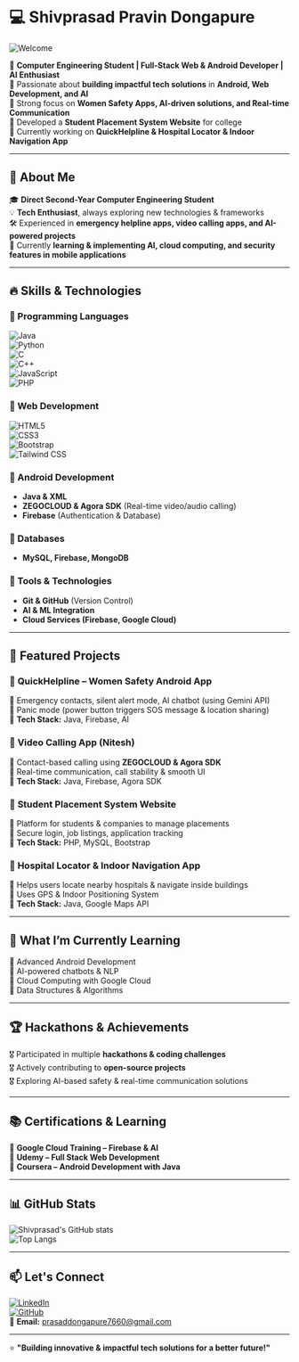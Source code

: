 # 💻 Shivprasad Pravin Dongapure  

![Welcome](https://media.giphy.com/media/hvRJCLFzcasrR4ia7z/giphy.gif)  

🚀 **Computer Engineering Student | Full-Stack Web & Android Developer | AI Enthusiast**  
🔹 Passionate about **building impactful tech solutions** in **Android, Web Development, and AI**  
🔹 Strong focus on **Women Safety Apps, AI-driven solutions, and Real-time Communication**  
🔹 Developed a **Student Placement System Website** for college  
🔹 Currently working on **QuickHelpline & Hospital Locator & Indoor Navigation App**  

---

## 🚀 About Me  
🎓 **Direct Second-Year Computer Engineering Student**  
💡 **Tech Enthusiast**, always exploring new technologies & frameworks  
🛠️ Experienced in **emergency helpline apps, video calling apps, and AI-powered projects**  
📌 Currently **learning & implementing AI, cloud computing, and security features in mobile applications**  

---

## 🔥 Skills & Technologies  
### **📌 Programming Languages**  
![Java](https://img.shields.io/badge/Java-ED8B00?style=for-the-badge&logo=java&logoColor=white)  
![Python](https://img.shields.io/badge/Python-3776AB?style=for-the-badge&logo=python&logoColor=white)  
![C](https://img.shields.io/badge/C-00599C?style=for-the-badge&logo=c&logoColor=white)  
![C++](https://img.shields.io/badge/C++-00599C?style=for-the-badge&logo=c%2B%2B&logoColor=white)  
![JavaScript](https://img.shields.io/badge/JavaScript-F7DF1E?style=for-the-badge&logo=javascript&logoColor=black)  
![PHP](https://img.shields.io/badge/PHP-777BB4?style=for-the-badge&logo=php&logoColor=white)  

### **📌 Web Development**  
![HTML5](https://img.shields.io/badge/HTML5-E34F26?style=for-the-badge&logo=html5&logoColor=white)  
![CSS3](https://img.shields.io/badge/CSS3-1572B6?style=for-the-badge&logo=css3&logoColor=white)  
![Bootstrap](https://img.shields.io/badge/Bootstrap-563D7C?style=for-the-badge&logo=bootstrap&logoColor=white)  
![Tailwind CSS](https://img.shields.io/badge/TailwindCSS-38B2AC?style=for-the-badge&logo=tailwind-css&logoColor=white)  

### **📌 Android Development**  
- **Java & XML**  
- **ZEGOCLOUD & Agora SDK** (Real-time video/audio calling)  
- **Firebase** (Authentication & Database)  

### **📌 Databases**  
- **MySQL, Firebase, MongoDB**  

### **📌 Tools & Technologies**  
- **Git & GitHub** (Version Control)  
- **AI & ML Integration**  
- **Cloud Services (Firebase, Google Cloud)**  

---

## 🌟 Featured Projects  
### 🔹 **QuickHelpline – Women Safety Android App**  
📌 Emergency contacts, silent alert mode, AI chatbot (using Gemini API)  
📌 Panic mode (power button triggers SOS message & location sharing)  
📌 **Tech Stack:** Java, Firebase, AI  

### 🔹 **Video Calling App (Nitesh)**  
📌 Contact-based calling using **ZEGOCLOUD & Agora SDK**  
📌 Real-time communication, call stability & smooth UI  
📌 **Tech Stack:** Java, Firebase, Agora SDK  

### 🔹 **Student Placement System Website**  
📌 Platform for students & companies to manage placements  
📌 Secure login, job listings, application tracking  
📌 **Tech Stack:** PHP, MySQL, Bootstrap  

### 🔹 **Hospital Locator & Indoor Navigation App**  
📌 Helps users locate nearby hospitals & navigate inside buildings  
📌 Uses GPS & Indoor Positioning System  
📌 **Tech Stack:** Java, Google Maps API  

---

## 📖 What I’m Currently Learning  
📌 Advanced Android Development  
📌 AI-powered chatbots & NLP  
📌 Cloud Computing with Google Cloud  
📌 Data Structures & Algorithms  

---

## 🏆 Hackathons & Achievements  
🎖️ Participated in multiple **hackathons & coding challenges**  
🎖️ Actively contributing to **open-source projects**  
🎖️ Exploring AI-based safety & real-time communication solutions  

---

## 📚 Certifications & Learning  
📌 **Google Cloud Training – Firebase & AI**  
📌 **Udemy – Full Stack Web Development**  
📌 **Coursera – Android Development with Java**  

---

## 📊 GitHub Stats  
![Shivprasad's GitHub stats](https://github-readme-stats.vercel.app/api?username=Shivprasadpravindongapure&show_icons=true&theme=radical)  
![Top Langs](https://github-readme-stats.vercel.app/api/top-langs/?username=Shivprasadpravindongapure&layout=compact&theme=radical)  

---

## 📫 Let's Connect  
[![LinkedIn](https://img.shields.io/badge/LinkedIn-Connect-blue?style=for-the-badge&logo=linkedin)](https://www.linkedin.com/in/shivprasad-dongapure-35760a290/)  
[![GitHub](https://img.shields.io/badge/GitHub-Follow-black?style=for-the-badge&logo=github)](https://github.com/Shivprasadpravindongapure)  
📩 **Email:** prasaddongapure7660@gmail.com  

---

⭐ **"Building innovative & impactful tech solutions for a better future!"**  

